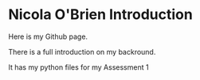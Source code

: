 # Nicola O'Brien Introduction

Here is my Github page.

There is a full introduction on my backround.

It has my python files for my Assessment 1

